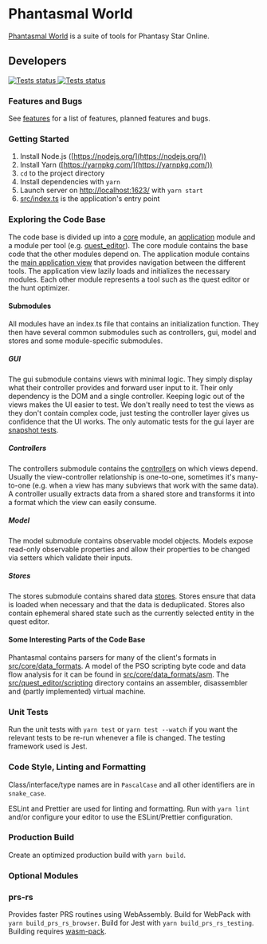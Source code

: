 # Phantasmal World

[Phantasmal World](https://www.phantasmal.world/) is a suite of tools for Phantasy Star Online.

## Developers

<a href="https://github.com/DaanVandenBosch/phantasmal-world/actions?query=workflow%3ATests">
<img alt="Tests status" src="https://github.com/DaanVandenBosch/phantasmal-world/workflows/Tests/badge.svg">
</a>

<a href="https://github.com/DaanVandenBosch/phantasmal-world/actions?query=workflow%3ADeploy">
<img alt="Tests status" src="https://github.com/DaanVandenBosch/phantasmal-world/workflows/Deploy/badge.svg">
</a>

### Features and Bugs

See [features](./FEATURES.md) for a list of features, planned features and bugs.

### Getting Started

1. Install Node.js ([https://nodejs.org/](https://nodejs.org/))
2. Install Yarn ([https://yarnpkg.com/](https://yarnpkg.com/))
3. `cd` to the project directory
4. Install dependencies with `yarn`
5. Launch server on [http://localhost:1623/](http://localhost:1623/) with `yarn start`
6. [src/index.ts](src/index.ts) is the application's entry point

### Exploring the Code Base

The code base is divided up into a [core](src/core) module, an [application](src/application) module
and a module per tool (e.g. [quest_editor](src/quest_editor)). The core module contains the base
code that the other modules depend on. The application module contains the
[main application view](src/application/gui/ApplicationView.ts) that provides navigation between the
different tools. The application view lazily loads and initializes the necessary modules. Each other
module represents a tool such as the quest editor or the hunt optimizer.

#### Submodules

All modules have an index.ts file that contains an initialization function. They then have several
common submodules such as controllers, gui, model and stores and some module-specific submodules.

##### GUI

The gui submodule contains views with minimal logic. They simply display what their controller
provides and forward user input to it. Their only dependency is the DOM and a single controller.
Keeping logic out of the views makes the UI easier to test. We don't really need to test the views
as they don't contain complex code, just testing the controller layer gives us confidence that the
UI works. The only automatic tests for the gui layer are
[snapshot tests](https://jestjs.io/docs/en/snapshot-testing).

##### Controllers

The controllers submodule contains the [controllers](src/core/controllers/Controller.ts) on which
views depend. Usually the view-controller relationship is one-to-one, sometimes it's many-to-one
(e.g. when a view has many subviews that work with the same data). A controller usually extracts
data from a shared store and transforms it into a format which the view can easily consume.

##### Model

The model submodule contains observable model objects. Models expose read-only observable properties
and allow their properties to be changed via setters which validate their inputs.

##### Stores

The stores submodule contains shared data [stores](src/core/stores/Store.ts). Stores ensure that
data is loaded when necessary and that the data is deduplicated. Stores also contain ephemeral
shared state such as the currently selected entity in the quest editor.

#### Some Interesting Parts of the Code Base

Phantasmal contains parsers for many of the client's formats in
[src/core/data_formats](src/core/data_formats). A model of the PSO scripting byte code and data flow
analysis for it can be found in [src/core/data_formats/asm](src/core/data_formats/asm). The
[src/quest_editor/scripting](src/quest_editor/scripting) directory contains an assembler,
disassembler and (partly implemented) virtual machine.

### Unit Tests

Run the unit tests with `yarn test` or `yarn test --watch` if you want the relevant tests to be
re-run whenever a file is changed. The testing framework used is Jest.

### Code Style, Linting and Formatting

Class/interface/type names are in `PascalCase` and all other identifiers are in `snake_case`.

ESLint and Prettier are used for linting and formatting. Run with `yarn lint` and/or configure your
editor to use the ESLint/Prettier configuration.

### Production Build

Create an optimized production build with `yarn build`.

### Optional Modules

### prs-rs

Provides faster PRS routines using WebAssembly. Build for WebPack with `yarn build_prs_rs_browser`.
Build for Jest with `yarn build_prs_rs_testing`. Building requires
[wasm-pack](https://github.com/rustwasm/wasm-pack).
